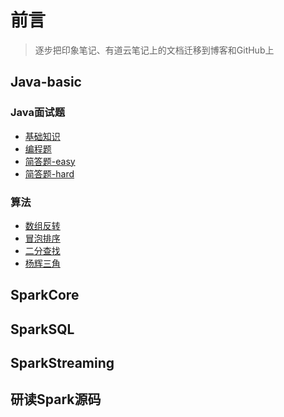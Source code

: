# 前言
>逐步把印象笔记、有道云笔记上的文档迁移到博客和GitHub上
## Java-basic
### Java面试题
- [基础知识](https://github.com/heyzeng/compute-knowledge/blob/master/java-interview/src/main/resources/java-%E5%9F%BA%E7%A1%80%E7%9F%A5%E8%AF%86.md)
- [编程题]()
- [简答题-easy]()
- [简答题-hard]()
### 算法 
- [数组反转](https://github.com/heyzeng/compute-knowledge/blob/master/Java/chapter06/src/main/java/com/example/arrayTest.java)
- [冒泡排序](https://github.com/heyzeng/compute-knowledge/blob/master/Java/Day06/src/main/java/com/exer2/bubbleSort.java)
- [二分查找](https://github.com/heyzeng/compute-knowledge/blob/master/Java/Day06/src/main/java/com/exer2/BinarySearch.java)
- [杨辉三角](https://github.com/heyzeng/compute-knowledge/blob/master/Java/chapter07/src/main/java/extra/yangHui.java)
## SparkCore
## SparkSQL
## SparkStreaming
## 研读Spark源码
